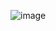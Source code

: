 ![image](https://github.com/Rahul-chaurasiya/Leetcode-Practice-Problem/assets/77222540/4d9e9d1b-9b19-4a1a-ae6f-0db997be95e6)
